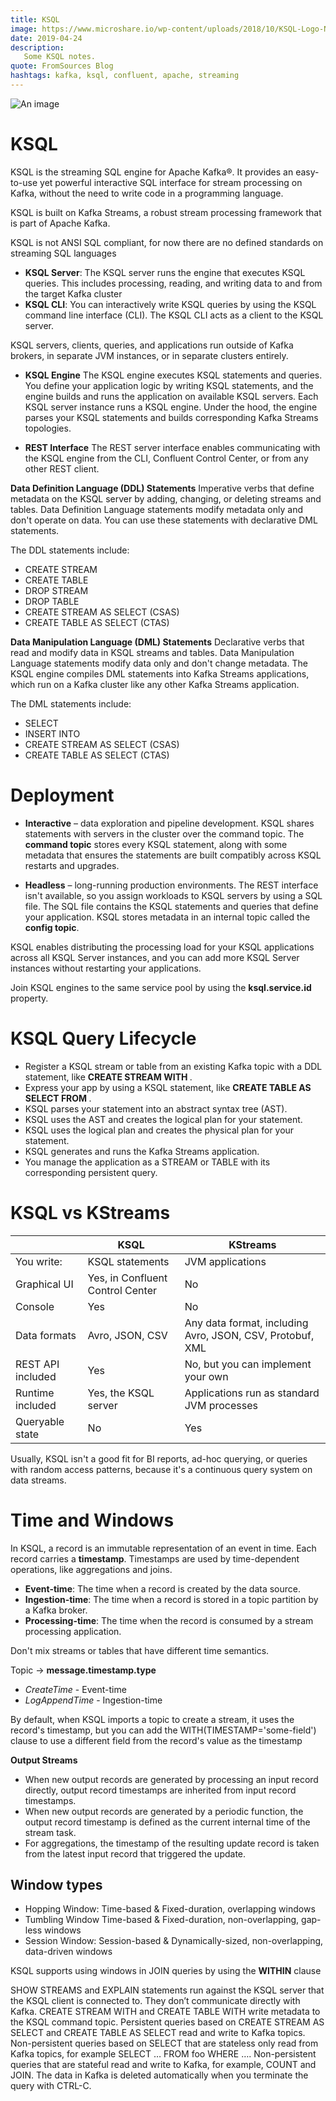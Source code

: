```yaml
---
title: KSQL
image: https://www.microshare.io/wp-content/uploads/2018/10/KSQL-Logo-New.png
date: 2019-04-24
description:
   Some KSQL notes. 
quote: FromSources Blog 
hashtags: kafka, ksql, confluent, apache, streaming
---
```


![An image](https://www.microshare.io/wp-content/uploads/2018/10/KSQL-Logo-New.png)

# KSQL

KSQL is the streaming SQL engine for Apache Kafka®. It provides an easy-to-use yet powerful interactive SQL interface for stream processing on Kafka, without the need to write code in a programming language.

KSQL is built on Kafka Streams, a robust stream processing framework that is part of Apache Kafka.

KSQL is not ANSI SQL compliant, for now there are no defined standards on streaming SQL languages

* **KSQL Server**: The KSQL server runs the engine that executes KSQL queries. This includes processing, reading, and writing data to and from the target Kafka cluster
* **KSQL CLI**:  You can interactively write KSQL queries by using the KSQL command line interface (CLI). The KSQL CLI acts as a client to the KSQL server.  

KSQL servers, clients, queries, and applications run outside of Kafka brokers, in separate JVM instances, or in separate clusters entirely.

* **KSQL Engine**
The KSQL engine executes KSQL statements and queries. You define your application logic by writing KSQL statements, and the engine builds and runs the application on available KSQL servers. Each KSQL server instance runs a KSQL engine. Under the hood, the engine parses your KSQL statements and builds corresponding Kafka Streams topologies.

* **REST Interface**
The REST server interface enables communicating with the KSQL engine from the CLI, Confluent Control Center, or from any other REST client.

**Data Definition Language (DDL) Statements**
Imperative verbs that define metadata on the KSQL server by adding, changing, or deleting streams and tables. Data Definition Language statements modify metadata only and don't operate on data. You can use these statements with declarative DML statements.

The DDL statements include:

* CREATE STREAM
* CREATE TABLE
* DROP STREAM
* DROP TABLE
* CREATE STREAM AS SELECT (CSAS)
* CREATE TABLE AS SELECT (CTAS)

**Data Manipulation Language (DML) Statements**
Declarative verbs that read and modify data in KSQL streams and tables. Data Manipulation Language statements modify data only and don't change metadata. The KSQL engine compiles DML statements into Kafka Streams applications, which run on a Kafka cluster like any other Kafka Streams application.

The DML statements include:

* SELECT
* INSERT INTO
* CREATE STREAM AS SELECT (CSAS)
* CREATE TABLE AS SELECT (CTAS)

# Deployment 

* **Interactive** – data exploration and pipeline development. KSQL shares statements with servers in the cluster over the command topic. The **command topic** stores every KSQL statement, along with some metadata that ensures the statements are built compatibly across KSQL restarts and upgrades.

* **Headless** – long-running production environments. The REST interface isn't available, so you assign workloads to KSQL servers by using a SQL file. The SQL file contains the KSQL statements and queries that define your application. KSQL stores metadata in an internal topic called the **config topic**.

KSQL enables distributing the processing load for your KSQL applications across all KSQL Server instances, and you can add more KSQL Server instances without restarting your applications.

Join KSQL engines to the same service pool by using the **ksql.service.id** property. 


# KSQL Query Lifecycle
 * Register a KSQL stream or table from an existing Kafka topic with a DDL statement, like **CREATE STREAM <my-stream> WITH <topic-name>**.
 * Express your app by using a KSQL statement, like **CREATE TABLE AS SELECT FROM <my-stream>**.
 * KSQL parses your statement into an abstract syntax tree (AST).
 * KSQL uses the AST and creates the logical plan for your statement.
 * KSQL uses the logical plan and creates the physical plan for your statement.
 * KSQL generates and runs the Kafka Streams application.
 * You manage the application as a STREAM or TABLE with its corresponding persistent query.

# KSQL vs KStreams

|               | KSQL          |  KStreams     |
| ------------- | ------------- | ------------- | 
| You write:    | KSQL statements  | JVM applications |
| Graphical UI  | Yes, in Confluent Control Center | No |
| Console | Yes |	No |
| Data formats |	Avro, JSON, CSV	| Any data format, including Avro, JSON, CSV, Protobuf, XML |
| REST API included	| Yes |	No, but you can implement your own |
| Runtime included	| Yes, the KSQL server	| Applications run as standard JVM processes |
| Queryable state	| No | Yes |

Usually, KSQL isn't a good fit for BI reports, ad-hoc querying, or queries with random access patterns, because it's a continuous query system on data streams.

# Time and Windows 

In KSQL, a record is an immutable representation of an event in time. Each record carries a **timestamp**. Timestamps are used by time-dependent operations, like aggregations and joins.

* **Event-time**: The time when a record is created by the data source.
* **Ingestion-time**: The time when a record is stored in a topic partition by a Kafka broker.
* **Processing-time**: The time when the record is consumed by a stream processing application.

Don't mix streams or tables that have different time semantics.

Topic -> **message.timestamp.type**
  * *CreateTime* - Event-time
  * *LogAppendTime* - Ingestion-time

By default, when KSQL imports a topic to create a stream, it uses the record's timestamp, but you can add the WITH(TIMESTAMP='some-field') clause to use a different field from the record's value as the timestamp

**Output Streams**

 * When new output records are generated by processing an input record directly, output record timestamps are inherited from input record timestamps.
 * When new output records are generated by a periodic function, the output record timestamp is defined as the current internal time of the stream task.
 * For aggregations, the timestamp of the resulting update record is taken from the latest input record that triggered the update.

## Window types

* Hopping Window:	Time-based & Fixed-duration, overlapping windows
* Tumbling Window	Time-based & Fixed-duration, non-overlapping, gap-less windows
* Session Window:	Session-based	& Dynamically-sized, non-overlapping, data-driven windows

KSQL supports using windows in JOIN queries by using the **WITHIN** clause 

SHOW STREAMS and EXPLAIN <query> statements run against the KSQL server that the KSQL client is connected to. They don’t communicate directly with Kafka. CREATE STREAM WITH <topic> and CREATE TABLE WITH <topic> write metadata to the KSQL command topic. Persistent queries based on CREATE STREAM AS SELECT and CREATE TABLE AS SELECT read and write to Kafka topics. Non-persistent queries based on SELECT that are stateless only read from Kafka topics, for example SELECT … FROM foo WHERE …. Non-persistent queries that are stateful read and write to Kafka, for example, COUNT and JOIN. The data in Kafka is deleted automatically when you terminate the query with CTRL-C.

